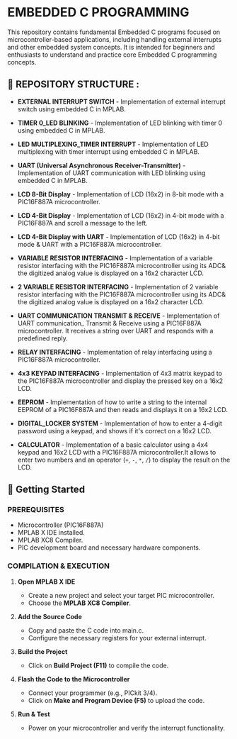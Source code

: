 # EMBEDDED C PROGRAMMING 

This repository contains fundamental Embedded C programs focused on microcontroller-based applications, including handling external interrupts and other embedded system concepts. It is intended for beginners and enthusiasts to understand and practice core Embedded C programming concepts.

## 📂 REPOSITORY STRUCTURE : 

- **EXTERNAL INTERRUPT SWITCH** - Implementation of external interrupt switch using embedded C in MPLAB.

- **TIMER 0_LED BLINKING** - Implementation of LED blinking with timer 0 using embedded C in MPLAB.

- **LED MULTIPLEXING_TIMER INTERRUPT** - Implementation of  LED multiplexing with timer interrupt using embedded C in MPLAB.

- **UART (Universal Asynchronous Receiver-Transmitter)** - Implementation of UART communication with LED blinking using  embedded C in MPLAB.

- **LCD 8-Bit Display** - lmplementation of LCD (16x2) in 8-bit mode with a PIC16F887A microcontroller.

- **LCD 4-Bit Display** - lmplementation of LCD (16x2) in 4-bit mode with a PIC16F887A and scroll a message to the left.

- **LCD 4-Bit Display with UART** - lmplementation of LCD (16x2) in 4-bit mode & UART with a PIC16F887A microcontroller.

- **VARIABLE RESISTOR INTERFACING** - Implementation of a variable resistor interfacing with the PIC16F887A microcontroller
using its ADC& the digitized analog value is displayed on a 16x2 character LCD.     

- **2 VARIABLE RESISTOR INTERFACING** - Implementation of 2 variable resistor interfacing with the PIC16F887A microcontroller
using its ADC& the digitized analog value is displayed on a 16x2 character LCD. 

- **UART COMMUNICATION TRANSMIT & RECEIVE** - Implementation of UART communication_ Transmit & Receive using a PIC16F887A microcontroller. It receives a string over UART and responds with a predefined reply.

- **RELAY INTERFACING** - Implementation of relay interfacing using a PIC16F887A microcontroller.

- **4x3 KEYPAD INTERFACING** - Implementation of 4x3 matrix keypad to the PIC16F887A microcontroller and display the pressed key on a 16x2 LCD.

- **EEPROM** - Implementation of how  to write a string to the internal EEPROM of a PIC16F887A and then reads and displays it on a   16x2 LCD.

- **DIGITAL_LOCKER SYSTEM** - Implementation of how to enter a 4-digit password using a keypad, and shows if it's correct on a 16x2 LCD.

- **CALCULATOR** - Implementation of a basic calculator using a 4x4 keypad and 16x2 LCD with a PIC16F887A microcontroller.It allows to enter two numbers and an operator (`+`, `-`, `*`, `/`) to display the result on the LCD.



                                                                           
## 🔧 Getting Started  

### PREREQUISITES  

- Microcontroller (PIC16F887A)  
- MPLAB X IDE installed.  
- MPLAB XC8 Compiler.  
- PIC development board and necessary hardware components.  

### COMPILATION & EXECUTION

1. **Open MPLAB X IDE**  
   - Create a new project and select your target PIC microcontroller.  
   - Choose the **MPLAB XC8 Compiler**.  

2. **Add the Source Code**  
   - Copy and paste the C code into main.c.  
   - Configure the necessary registers for your external interrupt.  

3. **Build the Project**  
   - Click on **Build Project (F11)** to compile the code.  

4. **Flash the Code to the Microcontroller**  
   - Connect your programmer (e.g., PICkit 3/4).  
   - Click on **Make and Program Device (F5)** to upload the code.  

5. **Run & Test**  
   - Power on your microcontroller and verify the interrupt functionality. 